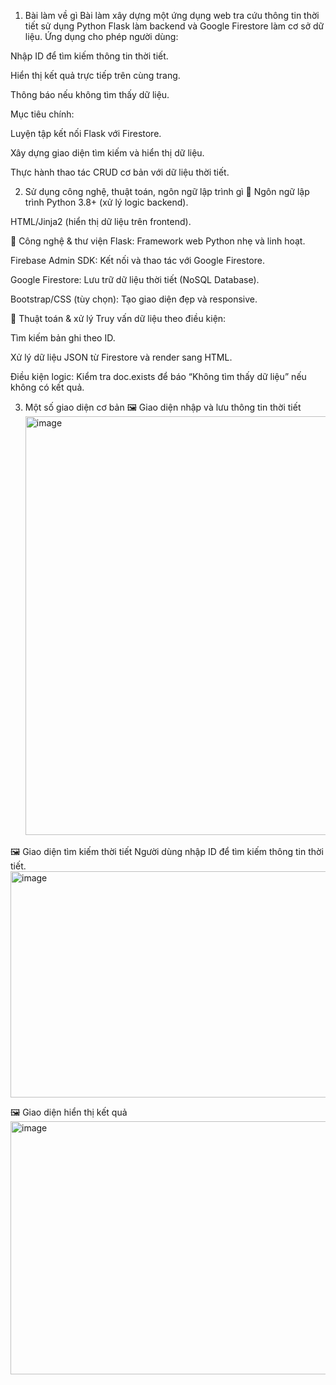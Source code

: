 1. Bài làm về gì
Bài làm xây dựng một ứng dụng web tra cứu thông tin thời tiết sử dụng Python Flask làm backend và Google Firestore làm cơ sở dữ liệu.
Ứng dụng cho phép người dùng:

Nhập ID để tìm kiếm thông tin thời tiết.

Hiển thị kết quả trực tiếp trên cùng trang.

Thông báo nếu không tìm thấy dữ liệu.

Mục tiêu chính:

Luyện tập kết nối Flask với Firestore.

Xây dựng giao diện tìm kiếm và hiển thị dữ liệu.

Thực hành thao tác CRUD cơ bản với dữ liệu thời tiết.

2. Sử dụng công nghệ, thuật toán, ngôn ngữ lập trình gì
🔹 Ngôn ngữ lập trình
Python 3.8+ (xử lý logic backend).

HTML/Jinja2 (hiển thị dữ liệu trên frontend).

🔹 Công nghệ & thư viện
Flask: Framework web Python nhẹ và linh hoạt.

Firebase Admin SDK: Kết nối và thao tác với Google Firestore.

Google Firestore: Lưu trữ dữ liệu thời tiết (NoSQL Database).

Bootstrap/CSS (tùy chọn): Tạo giao diện đẹp và responsive.

🔹 Thuật toán & xử lý
Truy vấn dữ liệu theo điều kiện:

Tìm kiếm bản ghi theo ID.

Xử lý dữ liệu JSON từ Firestore và render sang HTML.

Điều kiện logic: Kiểm tra doc.exists để báo “Không tìm thấy dữ liệu” nếu không có kết quả.

3. Một số giao diện cơ bản
🖼 Giao diện nhập và lưu thông tin thời tiết <img width="567" height="670" alt="image" src="https://github.com/user-attachments/assets/aec3ac49-76fb-426e-9c4e-764d2849c322" />

🖼 Giao diện tìm kiếm thời tiết
Người dùng nhập ID để tìm kiếm thông tin thời tiết. <img width="591" height="362" alt="image" src="https://github.com/user-attachments/assets/e7b916dc-46cc-4a27-b133-99a6c3e6051a" />

🖼 Giao diện hiển thị kết quả <img width="551" height="405" alt="image" src="https://github.com/user-attachments/assets/d2c9ca1a-bba2-42df-86c5-f6e4d937f230" />




